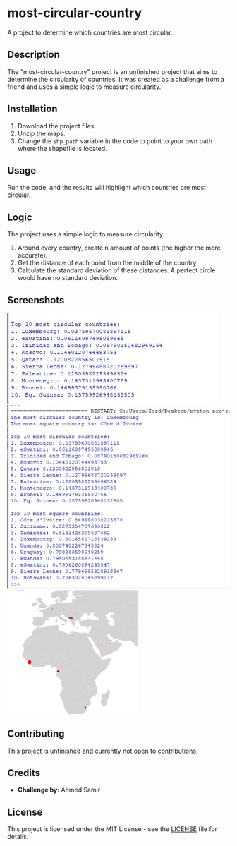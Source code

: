 # most-circular-country

A project to determine which countries are most circular.

## Description

The "most-circular-country" project is an unfinished project that aims to determine the circularity of countries. It was created as a challenge from a friend and uses a simple logic to measure circularity.

## Installation

1. Download the project files.
2. Unzip the maps.
3. Change the `shp_path` variable in the code to point to your own path where the shapefile is located.

## Usage

Run the code, and the results will highlight which countries are most circular.

## Logic

The project uses a simple logic to measure circularity:
1. Around every country, create n amount of points (the higher the more accurate).
2. Get the distance of each point from the middle of the country.
3. Calculate the standard deviation of these distances. A perfect circle would have no standard deviation.

## Screenshots

![Screenshot 1](image_2024-05-10_182809173.png)
![Screenshot 2](image_2024-05-10_182827140.png)
![Screenshot 3](image_2024-05-10_182840381.png)

## Contributing

This project is unfinished and currently not open to contributions.

## Credits

- **Challenge by:** Ahmed Samir

## License

This project is licensed under the MIT License - see the [LICENSE](LICENSE) file for details.
